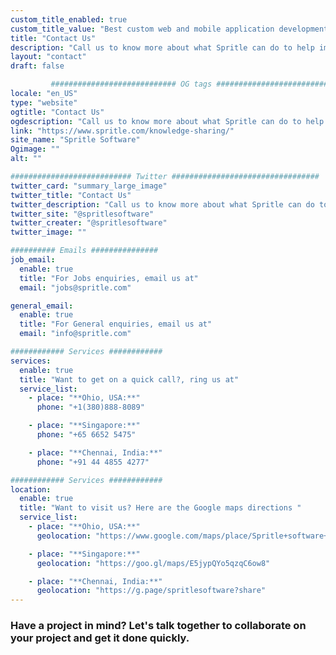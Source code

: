 ```yaml
---
custom_title_enabled: true
custom_title_value: "Best custom web and mobile application development companies"
title: "Contact Us"
description: "Call us to know more about what Spritle can do to help improvize your business in any industry with our AI digital solutions and services."
layout: "contact"
draft: false

         ############################ OG tags #################################
locale: "en_US"
type: "website"
ogtitle: "Contact Us"
ogdescription: "Call us to know more about what Spritle can do to help improvize your business in any industry with our AI digital solutions and services." 
link: "https://www.spritle.com/knowledge-sharing/"
site_name: "Spritle Software"
Ogimage: "" 
alt: "" 

########################### Twitter #################################
twitter_card: "summary_large_image"
twitter_title: "Contact Us"
twitter_description: "Call us to know more about what Spritle can do to help improvize your business in any industry with our AI digital solutions and services." 
twitter_site: "@spritlesoftware"
twitter_creater: "@spritlesoftware"
twitter_image: "" 

########## Emails ###############
job_email:
  enable: true
  title: "For Jobs enquiries, email us at"
  email: "jobs@spritle.com"

general_email:
  enable: true
  title: "For General enquiries, email us at"
  email: "info@spritle.com"

############ Services ############
services:
  enable: true
  title: "Want to get on a quick call?, ring us at"
  service_list:
    - place: "**Ohio, USA:**"
      phone: "+1(380)888-8089"

    - place: "**Singapore:**"
      phone: "+65 6652 5475"

    - place: "**Chennai, India:**"
      phone: "+91 44 4855 4277"

############ Services ############
location:
  enable: true
  title: "Want to visit us? Here are the Google maps directions "
  service_list:
    - place: "**Ohio, USA:**"
      geolocation: "https://www.google.com/maps/place/Spritle+software+LLC/@40.0044937,-83.1532564,17z/data=!3m1!4b1!4m5!3m4!1s0x8838978530ed0737:0xaa95bab488bbf005!8m2!3d40.0044937!4d-83.1532564"

    - place: "**Singapore:**"
      geolocation: "https://goo.gl/maps/E5jypQYo5qzqC6ow8"

    - place: "**Chennai, India:**"
      geolocation: "https://g.page/spritlesoftware?share"
---
```


### Have a project in mind? Let's talk together to collaborate on your project and get it done quickly.
